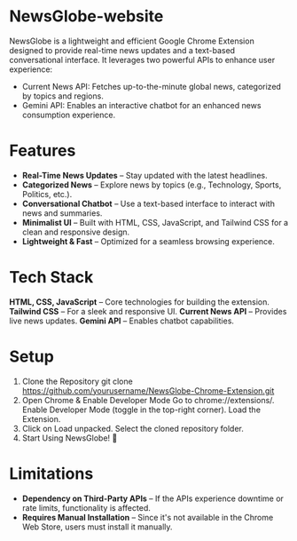 # NewsGlobe-website

NewsGlobe is a lightweight and efficient Google Chrome Extension designed to provide real-time news updates and a text-based conversational interface. It leverages two powerful APIs to enhance user experience:
- Current News API: Fetches up-to-the-minute global news, categorized by topics and regions.
- Gemini API: Enables an interactive chatbot for an enhanced news consumption experience.
# Features

- **Real-Time News Updates** – Stay updated with the latest headlines.
- **Categorized News** – Explore news by topics (e.g., Technology, Sports, Politics, etc.).
- **Conversational Chatbot** – Use a text-based interface to interact with news and summaries.
- **Minimalist UI** – Built with HTML, CSS, JavaScript, and Tailwind CSS for a clean and responsive design.
- **Lightweight & Fast** – Optimized for a seamless browsing experience.

 # Tech Stack

**HTML, CSS, JavaScript** – Core technologies for building the extension.
**Tailwind CSS** – For a sleek and responsive UI.
**Current News API** – Provides live news updates.
**Gemini API** – Enables chatbot capabilities.

# Setup
1. Clone the Repository
git clone https://github.com/yourusername/NewsGlobe-Chrome-Extension.git
2. Open Chrome & Enable Developer Mode
   Go to chrome://extensions/.
   Enable Developer Mode (toggle in the top-right corner).
   Load the Extension.
3. Click on Load unpacked.
   Select the cloned repository folder.
4. Start Using NewsGlobe! 🎉

#  Limitations
- **Dependency on Third-Party APIs** – If the APIs experience downtime or rate limits, functionality is affected.
- **Requires Manual Installation** – Since it's not available in the Chrome Web Store, users must install it manually.
